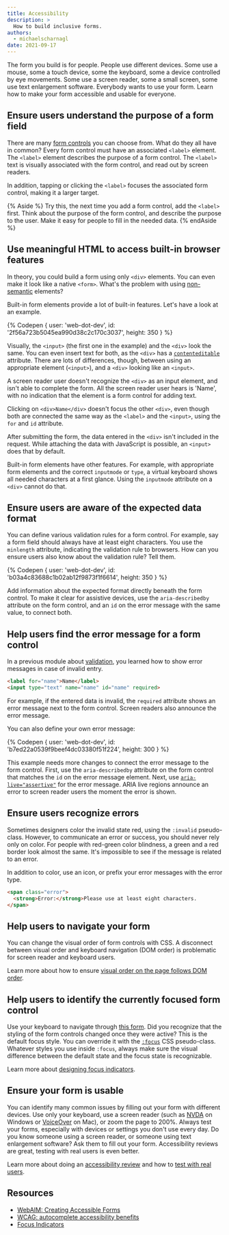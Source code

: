 ```yaml
---
title: Accessibility
description: >
  How to build inclusive forms.
authors:
  - michaelscharnagl
date: 2021-09-17
---
```


The form you build is for people.
People use different devices.
Some use a mouse, some a touch device, some the keyboard,
some a device controlled by eye movements.
Some use a screen reader, some a small screen, some use text enlargement software.
Everybody wants to use your form. Learn how to make your form accessible and usable for everyone.

## Ensure users understand the purpose of a form field

There are many [form controls](/learn/forms/form-fields) you can choose from.
What do they all have in common?
Every form control must have an associated `<label>` element.
The `<label>` element describes the purpose of a form control.
The `<label>` text is visually associated with the form control, and read out by screen readers.

In addition, tapping or clicking the `<label>` focuses the associated form control,
making it a larger target.

{% Aside %}
Try this, the next time you add a form control,
add the `<label>` first. Think about the purpose of the form control,
and describe the purpose to the user. Make it easy for people to fill in the needed data.
{% endAside %}

## Use meaningful HTML to access built-in browser features

In theory, you could build a form using only `<div>` elements.
You can even make it look like a native `<form>`.
What's the problem with using
[non-semantic](https://developer.mozilla.org/docs/Glossary/Semantics) elements?

Built-in form elements provide a lot of built-in features. Let's have a look at an example.

{% Codepen {
  user: 'web-dot-dev',
  id: '2f56a723b5045ea990d38c2c170c3037',
  height: 350
} %}

Visually, the `<input>` (the first one in the example) and the `<div>` look the same.
You can even insert text for both, as the `<div>` has a
[`contenteditable`](https://developer.mozilla.org/docs/Web/HTML/Global_attributes/contenteditable) attribute.
There are lots of differences, though, between using an appropriate element (`<input>`), and a `<div>` looking like an `<input>`.

A screen reader user doesn't recognize the `<div>` as an input element,
and isn't able to complete the form.
All the screen reader user hears is 'Name',
with no indication that the element is a form control for adding text.

Clicking on `<div>Name</div>` doesn't focus the other `<div>`,
even though both are connected the same way as the `<label>` and the `<input>`,
using the `for` and `id` attribute.

After submitting the form, the data entered in the `<div>` isn't included in the request.
While attaching the data with JavaScript is possible,
an `<input>` does that by default.

Built-in form elements have other features.
For example, with appropriate form elements and the correct `inputmode` or `type`,
a virtual keyboard shows all needed characters at a first glance.
Using the `inputmode` attribute on a `<div>` cannot do that.

## Ensure users are aware of the expected data format

You can define various validation rules for a form control.
For example, say a form field should always have at least eight characters.
You use the `minlength` attribute, indicating the validation rule to browsers.
How can you ensure users also know about the validation rule? Tell them.

{% Codepen {
  user: 'web-dot-dev',
  id: 'b03a4c83688c1b02ab12f9873f1f6614',
  height: 350
} %}

Add information about the expected format directly beneath the form control.
To make it clear for assistive devices,
use the `aria-describedby` attribute on the form control,
and an `id` on the error message with the same value, to connect both.

## Help users find the error message for a form control

In a previous module about [validation](/learn/forms/validation),
you learned how to show error messages in case of invalid entry.

```html
<label for="name">Name</label>
<input type="text" name="name" id="name" required>
```

For example, if the entered data is invalid,
the `required` attribute shows an error message next to the form control.
Screen readers also announce the error message.

You can also define your own error message:

{% Codepen {
  user: 'web-dot-dev',
  id: 'b7ed22a0539f9beef4dc03380f51f224',
  height: 300
} %}

This example needs more changes to connect the error message to the form control.
First, use the `aria-describedby`
attribute on the form control that matches the `id` on the error message element.
Next, use [`aria-live="assertive"`](https://developer.mozilla.org/docs/Web/Accessibility/ARIA/ARIA_Live_Regions) for the error message.
ARIA live regions announce an error to screen reader users the moment the error is shown.

## Ensure users recognize errors

Sometimes designers color the invalid state red,
using the `:invalid` pseudo-class.
However, to communicate an error or success,
you should never rely only on color.
For people with red-green color blindness,
a green and a red border look almost the same.
It's impossible to see if the message is related to an error.

In addition to color, use an icon, or prefix your error messages with the error type.

```html
<span class="error">
  <strong>Error:</strong>Please use at least eight characters.
</span>
```
## Help users to navigate your form

You can change the visual order of form controls with CSS.
A disconnect between visual order and keyboard navigation (DOM order)
is problematic for screen reader and keyboard users.

Learn more about how to ensure
[visual order on the page follows DOM order](/visual-order-follows-dom/).

## Help users to identify the currently focused form control

Use your keyboard to navigate through
[this form](https://codepen.io/web-dot-dev/pen/c4ab903b77cdfc05dac4707fca69b997).
Did you recognize that the styling of the form controls changed once they were active?
This is the default focus style.
You can override it with the
[`:focus`](https://developer.mozilla.org/docs/Web/CSS/:focus) CSS pseudo-class.
Whatever styles you use inside `:focus`,
always make sure the visual difference between the default state and the focus state is recognizable.

Learn more about
[designing focus indicators](https://www.sarasoueidan.com/blog/focus-indicators/).

## Ensure your form is usable

You can identify many common issues by filling out your form with different devices.
Use only your keyboard, use a screen reader (such as
[NVDA](https://www.nvaccess.org/) on Windows or
[VoiceOver](https://en.wikipedia.org/wiki/VoiceOver) on Mac),
or zoom the page to 200%.
Always test your forms,
especially with devices or settings you don't use every day.
Do you know someone using a screen reader,
or someone using text enlargement software? Ask them to fill out your form.
Accessibility reviews are great, testing with real users is even better.

Learn more about doing an
[accessibility review](https://developers.google.com/web/fundamentals/accessibility/how-to-review)
and how to [test with real users](/learn/forms/test/usability).

## Resources

- [WebAIM: Creating Accessible Forms](https://webaim.org/techniques/forms)
- [WCAG: autocomplete accessibility benefits](https://www.w3.org/WAI/WCAG21/Understanding/identify-input-purpose.html)
- [Focus Indicators](https://www.sarasoueidan.com/blog/focus-indicators/)
